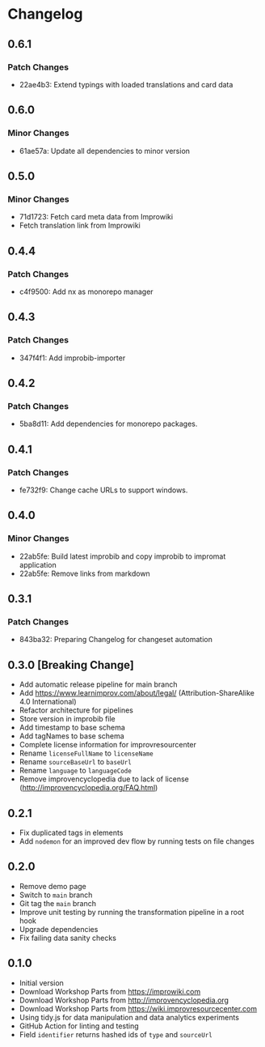# Changelog

## 0.6.1

### Patch Changes

- 22ae4b3: Extend typings with loaded translations and card data

## 0.6.0

### Minor Changes

- 61ae57a: Update all dependencies to minor version

## 0.5.0

### Minor Changes

- 71d1723: Fetch card meta data from Improwiki
- Fetch translation link from Improwiki

## 0.4.4

### Patch Changes

- c4f9500: Add nx as monorepo manager

## 0.4.3

### Patch Changes

- 347f4f1: Add improbib-importer

## 0.4.2

### Patch Changes

- 5ba8d11: Add dependencies for monorepo packages.

## 0.4.1

### Patch Changes

- fe732f9: Change cache URLs to support windows.

## 0.4.0

### Minor Changes

- 22ab5fe: Build latest improbib and copy improbib to impromat application
- 22ab5fe: Remove links from markdown

## 0.3.1

### Patch Changes

- 843ba32: Preparing Changelog for changeset automation

## 0.3.0 [Breaking Change]

- Add automatic release pipeline for main branch
- Add https://www.learnimprov.com/about/legal/ (Attribution-ShareAlike 4.0 International)
- Refactor architecture for pipelines
- Store version in improbib file
- Add timestamp to base schema
- Add tagNames to base schema
- Complete license information for improvresourcenter
- Rename `licenseFullName` to `licenseName`
- Rename `sourceBaseUrl` to `baseUrl`
- Rename `language` to `languageCode`
- Remove improvencyclopedia due to lack of license (http://improvencyclopedia.org/FAQ.html)

## 0.2.1

- Fix duplicated tags in elements
- Add `nodemon` for an improved dev flow by running tests on file changes

## 0.2.0

- Remove demo page
- Switch to `main` branch
- Git tag the `main` branch
- Improve unit testing by running the transformation pipeline in a root hook
- Upgrade dependencies
- Fix failing data sanity checks

## 0.1.0

- Initial version
- Download Workshop Parts from https://improwiki.com
- Download Workshop Parts from http://improvencyclopedia.org
- Download Workshop Parts from https://wiki.improvresourcecenter.com
- Using tidy.js for data manipulation and data analytics experiments
- GitHub Action for linting and testing
- Field `identifier` returns hashed ids of `type` and `sourceUrl`
